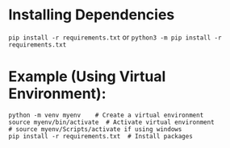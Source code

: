 # Installing Dependencies
```pip install -r requirements.txt```
or
```python3 -m pip install -r requirements.txt```

# Example (Using Virtual Environment):

```
python -m venv myenv    # Create a virtual environment
source myenv/bin/activate  # Activate virtual environment
# source myenv/Scripts/activate if using windows
pip install -r requirements.txt  # Install packages
```


